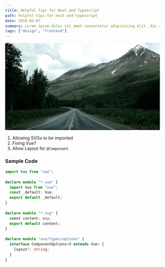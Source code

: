 ```yaml
---
title: Helpful Tips for Nuxt and Typescript
path: helpful-tips-for-nuxt-and-typescript
date: 2019-03-07
summary: Lorem ipsum dolor sit amet consectetur adipisicing elit. Hic rerum earum quos explicabo suscipit maxime iste qui nihil. Reiciendis asperiores minus necessitatibus
tags: ["design", "frontend"]
---
```


![background](./images/blog_bg_4.jpg)

1. Allowing SVGs to be imported
2. Fixing Vue?
3. Allow Layout for `@Component`

### Sample Code

```ts
import Vue from "vue";

declare module "*.vue" {
  import Vue from "vue";
  const _default: Vue;
  export default _default;
}

declare module "*.svg" {
  const content: any;
  export default content;
}

declare module "vue/types/options" {
  interface ComponentOptions<V extends Vue> {
    layout?: string;
  }
}
```
